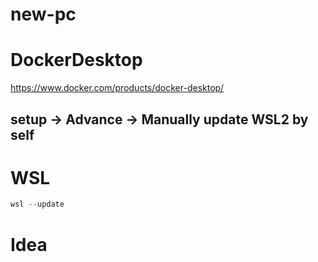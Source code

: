 # new-pc

# DockerDesktop

https://www.docker.com/products/docker-desktop/

## setup -> Advance -> Manually update WSL2 by self

# WSL

```powershell
wsl --update
```

# Idea
